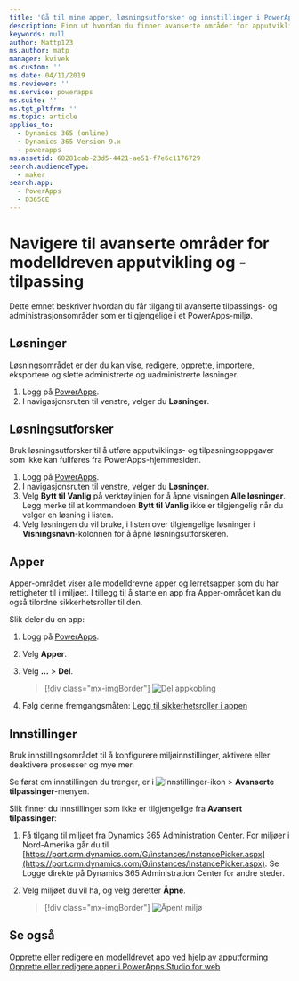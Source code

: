 ```yaml
---
title: 'Gå til mine apper, løsningsutforsker og innstillinger i PowerApps | Microsoft Docs'
description: Finn ut hvordan du finner avanserte områder for apputvikling og -tilpassing i PowerApps
keywords: null
author: Mattp123
ms.author: matp
manager: kvivek
ms.custom: ''
ms.date: 04/11/2019
ms.reviewer: ''
ms.service: powerapps
ms.suite: ''
ms.tgt_pltfrm: ''
ms.topic: article
applies_to:
  - Dynamics 365 (online)
  - Dynamics 365 Version 9.x
  - powerapps
ms.assetid: 60281cab-23d5-4421-ae51-f7e6c1176729
search.audienceType:
  - maker
search.app:
  - PowerApps
  - D365CE
---
```


# <a name="navigate-to-advanced-model-driven-app-making-and-customization-areas"></a>Navigere til avanserte områder for modelldreven apputvikling og -tilpassing

Dette emnet beskriver hvordan du får tilgang til avanserte tilpassings- og administrasjonsområder som er tilgjengelige i et PowerApps-miljø.

## <a name="solutions"></a>Løsninger
Løsningsområdet er der du kan vise, redigere, opprette, importere, eksportere og slette administrerte og uadministrerte løsninger. 

1.  Logg på [PowerApps](https://web.powerapps.com/?utm_source=padocs&utm_medium=linkinadoc&utm_campaign=referralsfromdoc).
2.  I navigasjonsruten til venstre, velger du **Løsninger**. 

## <a name="solution-explorer"></a>Løsningsutforsker
Bruk løsningsutforsker til å utføre apputviklings- og tilpasningsoppgaver som ikke kan fullføres fra PowerApps-hjemmesiden.

1.  Logg på [PowerApps](https://web.powerapps.com/?utm_source=padocs&utm_medium=linkinadoc&utm_campaign=referralsfromdoc). 
2.  I navigasjonsruten til venstre, velger du **Løsninger**.  
3.  Velg **Bytt til Vanlig** på verktøylinjen for å åpne visningen **Alle løsninger**. 
    Legg merke til at kommandoen **Bytt til Vanlig** ikke er tilgjengelig når du velger en løsning i listen.
4.  Velg løsningen du vil bruke, i listen over tilgjengelige løsninger i **Visningsnavn**-kolonnen for å åpne løsningsutforskeren.

## <a name="apps"></a>Apper
Apper-området viser alle modelldrevne apper og lerretsapper som du har rettigheter til i miljøet. I tillegg til å starte en app fra Apper-området kan du også tilordne sikkerhetsroller til den. 

Slik deler du en app:
1.  Logg på [PowerApps](https://web.powerapps.com/?utm_source=padocs&utm_medium=linkinadoc&utm_campaign=referralsfromdoc).

2.  Velg **Apper**.
 
3.  Velg **…** > **Del**. 

    > [!div class="mx-imgBorder"] 
    > ![Del appkobling](media/share-link.png) 

4. Følg denne fremgangsmåten: [Legg til sikkerhetsroller i appen](https://docs.microsoft.com/powerapps/maker/model-driven-apps/share-model-driven-app#add-security-roles-to-the-app)
 
## <a name="settings"></a>Innstillinger
Bruk innstillingsområdet til å konfigurere miljøinnstillinger, aktivere eller deaktivere prosesser og mye mer. 

Se først om innstillingen du trenger, er i ![Innstillinger-ikon](media/powerapps-gear.png)  > **Avanserte tilpassinger**-menyen.

Slik finner du innstillinger som ikke er tilgjengelige fra **Avansert tilpassinger**:  
1.  Få tilgang til miljøet fra Dynamics 365 Administration Center. For miljøer i Nord-Amerika går du til [https://port.crm.dynamics.com/G/instances/InstancePicker.aspx](https://port.crm.dynamics.com/G/instances/InstancePicker.aspx). Se Logge direkte på Dynamics 365 Administration Center for andre steder.
2.  Velg miljøet du vil ha, og velg deretter **Åpne**.

    > [!div class="mx-imgBorder"] 
    > ![Åpent miljø](media/open-environment.png)

## <a name="see-also"></a>Se også
[Opprette eller redigere en modelldrevet app ved hjelp av apputforming](create-edit-app.md)
[Opprette eller redigere apper i PowerApps Studio for web](../canvas-apps/create-app-browser.md)
